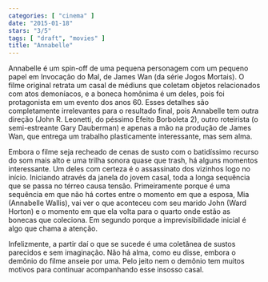 ```yaml
---
categories: [ "cinema" ]
date: "2015-01-18"
stars: "3/5"
tags: [ "draft", "movies" ]
title: "Annabelle"
---
```

Annabelle é um spin-off de uma pequena personagem com um pequeno papel
em Invocação do Mal, de James Wan (da série Jogos Mortais). O filme
original retrata um casal de médiuns que coletam objetos relacionados
com atos demoníacos, e a boneca homônima é um deles, pois foi
protagonista em um evento dos anos 60. Esses detalhes são completamente
irrelevantes para o resultado final, pois Annabelle tem outra direção
(John R. Leonetti, do péssimo Efeito Borboleta 2), outro roteirista
(o semi-estreante Gary Dauberman) e apenas a mão na produção de James
Wan, que entrega um trabalho plasticamente interessante, mas sem alma.

Embora o filme seja recheado de cenas de susto com o batidíssimo recurso
do som mais alto e uma trilha sonora quase que trash, há alguns momentos
interessante. Um deles com certeza é o assassinato dos vizinhos logo
no início. Iniciando através da janela do jovem casal, toda a longa
sequência que se passa no térreo causa tensão. Primeiramente porque é
uma sequência em que não há cortes entre o momento em que a esposa,
Mia (Annabelle Wallis), vai ver o que aconteceu com seu marido John
(Ward Horton) e o momento em que ela volta para o quarto onde estão as
bonecas que coleciona. Em segundo porque a imprevisibilidade inicial é
algo que chama a atenção.

Infelizmente, a partir daí o que se sucede é uma coletânea de sustos
parecidos e sem imaginação. Não há alma, como eu disse, embora o
demônio do filme anseie por uma. Pelo jeito nem o demônio tem muitos
motivos para continuar acompanhando esse insosso casal.
